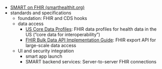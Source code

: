 - [SMART on FHIR (smarthealthit.org)](https://docs.smarthealthit.org/)
- standards and specifications
	- foundation: FHIR and CDS hooks
	- data access
		- [US Core Data Profiles](https://www.hl7.org/fhir/us/core/): FHIR data profiles for health data in the US (“core data for interoperability”)
		- [FHIR Bulk Data API Implementation Guide](https://hl7.org/fhir/uv/bulkdata/index.html): FHIR export API for large-scale data access
	- UI and security integration
		- smart app launch
		- SMART backend services:  Server-to-server FHIR connections